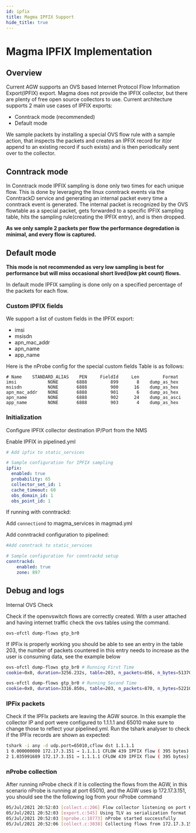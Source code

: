 ```yaml
---
id: ipfix
title: Magma IPFIX Support
hide_title: true
---
```

# Magma IPFIX Implementation

## Overview

Current AGW supports an OVS based Internet Protocol Flow Information Export(IPFIX) export. Magma does not provide the IPFIX collector, but there are plenty of free open source collectors to use.
Current architecture supports 2 main use cases of IPFIX exports:

- Conntrack mode (recommended)
- Default mode

We sample packets by installing a special OVS flow rule with a sample action, that inspects the packets and creates an IPFIX record for it(or append to an existing record if such exists) and is then periodically sent over to the collector.

## Conntrack mode

In Conntrack mode IPFIX sampling is done only two times for each unique flow.
This is done by leveraging the linux conntrack events via the ConntrackD service and generating an internal packet every time a conntrack event is generated.
The internal packet is recognized by the OVS flowtable as a special packet, gets forwarded to a specific IPFIX sampling table, hits the sampling rule(creating the IPFIX entry), and is then dropped.

**As we only sample 2 packets per flow the performance degredation is minimal, and every flow is captured.**

## Default mode

**This mode is not recommended as very low sampling is best for performance but will miss occasional short lived(low pkt count) flows.**

In default mode IPFIX sampling is done only on a specified percentage of the packets for each flow.

### Custom IPFIX fields

We support a list of custom fields in the IPFIX export:

- imsi
- msisdn
- apn_mac_addr
- apn_name
- app_name

Here is the nProbe config for the special custom fields
Table is as follows:

```text
# Name    STANDARD_ALIAS	PEN     FieldId     Len         Format
imsi            NONE       6888         899       8    dump_as_hex
msisdn          NONE       6888         900      16    dump_as_hex
apn_mac_addr    NONE       6888         901       6    dump_as_hex
apn_name        NONE       6888         902      24    dump_as_asci
app_name        NONE       6888         903       4    dump_as_hex
```

### Initialization

Configure IPFIX collector destination IP/Port from the NMS

Enable IPFIX in pipelined.yml

```yaml
# Add ipfix to static_services

# Sample configuration for IPFIX sampling
ipfix:
  enabled: true
  probability: 65
  collector_set_id: 1
  cache_timeout: 60
  obs_domain_id: 1
  obs_point_id: 1
```

If running with conntrackd:

Add `connectiond` to magma_services in magmad.yml

Add conntrackd configuration to pipelined:

```yaml
#Add conntrack to static_services

# Sample configuration for conntrackd setup
conntrackd:
    enabled: true
    zone: 897
```

## Debug and logs

Internal OVS Check

Check if the openvswitch flows are correctly created. With a user attached and having internet traffic check the ovs tables using the command.

`ovs-ofctl dump-flows gtp_br0`

If IPFix is properly working you should be able to see an entry in the table 203, the number of packets countered in this entry needs to increase as the user is consuming data, see the example below

```sh
ovs-ofctl dump-flows gtp_br0 # Running First Time
cookie=0x0, duration=3256.232s, table=203, n_packets=856, n_bytes=51370, priority=10 actions=sample(probability=65535,collector_set_id=1,obs_domain_id=1,obs_point_id=1,pdp_start_epoch=1,msisdn=default,apn_name=default,sampling_port=gtp0)

ovs-ofctl dump-flows gtp_br0 # Running Second Time
cookie=0x0, duration=3316.850s, table=203, n_packets=870, n_bytes=52210, priority=10 actions=sample(probability=65535,collector_set_id=1,obs_domain_id=1,obs_point_id=1,pdp_start_epoch=1,msisdn=default,apn_name=default8,sampling_port=gtp0)
```

### IPFix packets

Check if the IPFIx packets are leaving the AGW source. In this example the collector IP and port were configured to 1.1.1.1 and 65010 make sure to change those to reflect your pipelined.yml. Run the tshark analyser to check if the IPFix records are shown as expected:

```sh
tshark -i any -d udp.port=65010,cflow dst 1.1.1.1
1 0.000000000 172.17.3.151 → 1.1.1.1 CFLOW 439 IPFIX flow ( 395 bytes) Obs-Domain-ID=    1 [Data:281]
2 1.035991689 172.17.3.151 → 1.1.1.1 CFLOW 439 IPFIX flow ( 395 bytes) Obs-Domain-ID=    1 [Data:281]
```

### nProbe collection

After running nProbe check if it is collecting the flows from the AGW, in this scenario nProbe is running at port 65010, and the AGW uses ip 172.17.3.151, you should see the the following log from your nProbe command

```sh
05/Jul/2021 20:52:03 [collect.c:206] Flow collector listening on port 65010 (IPv4/v6)
05/Jul/2021 20:52:03 [export.c:545] Using TLV as serialization format
05/Jul/2021 20:52:03 [nprobe.c:10773] nProbe started successfully
05/Jul/2021 20:52:06 [collect.c:3038] Collecting flows from 172.17.3.151 [total: 1/4]
```
